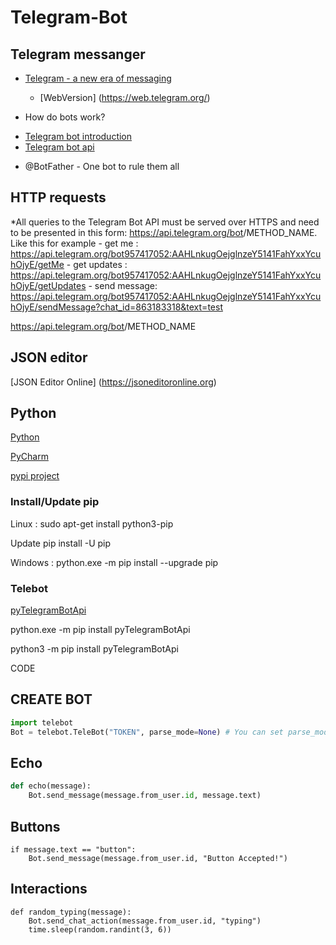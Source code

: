 # Telegram-Bot

## Telegram messanger
* [Telegram - a new era of messaging](https://telegram.org/ "Telegram's official page")
    - [WebVersion] (https://web.telegram.org/)

* How do bots work?
- [Telegram bot introduction](https://core.telegram.org/bots)
- [Telegram bot api](https://core.telegram.org/bots/api)

* @BotFather - One bot to rule them all

## HTTP requests

*All queries to the Telegram Bot API must be served over HTTPS and need to be presented in this form: https://api.telegram.org/bot<token>/METHOD_NAME. Like this for example
    - get me : https://api.telegram.org/bot957417052:AAHLnkugOejglnzeY5141FahYxxYcuhOjyE/getMe
    - get updates : https://api.telegram.org/bot957417052:AAHLnkugOejglnzeY5141FahYxxYcuhOjyE/getUpdates
    - send message: https://api.telegram.org/bot957417052:AAHLnkugOejglnzeY5141FahYxxYcuhOjyE/sendMessage?chat_id=863183318&text=test


https://api.telegram.org/bot<token>/METHOD_NAME

## JSON editor

[JSON Editor Online] (https://jsoneditoronline.org)

## Python

[Python](https://www.python.org/)

[PyCharm](https://www.jetbrains.com/pycharm/)

[pypi project](https://pypi.org/project/pip/)

### Install/Update pip

Linux : sudo apt-get install python3-pip

Update pip install -U pip

﻿Windows : python.exe -m pip install --upgrade pip

### Telebot

[pyTelegramBotApi](https://github.com/eternnoir/pyTelegramBotAPI)

﻿python.exe -m pip install pyTelegramBotApi

python3 -m pip install pyTelegramBotApi

CODE

## CREATE BOT
```python
import telebot
Bot = telebot.TeleBot("TOKEN", parse_mode=None) # You can set parse_mode by default. HTML or MARKDOWN
```
    
## Echo
```python    
def echo(message):
    Bot.send_message(message.from_user.id, message.text)
```
## Buttons
    if message.text == "button":
        Bot.send_message(message.from_user.id, "Button Accepted!")

## Interactions
    def random_typing(message):
        Bot.send_chat_action(message.from_user.id, "typing")
        time.sleep(random.randint(3, 6))


